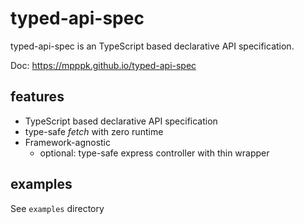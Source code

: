 # typed-api-spec

typed-api-spec is an TypeScript based declarative API specification.

Doc: https://mpppk.github.io/typed-api-spec

## features

- TypeScript based declarative API specification
- type-safe _fetch_ with zero runtime
- Framework-agnostic
  - optional: type-safe express controller with thin wrapper

## examples

See `examples` directory
